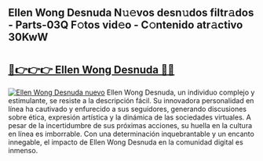 ## Ellen Wong Desnuda N𝚞𝚎vos desn𝚞dos filtr𝚊dos - Parts-03Q F𝚘tos vid𝚎o - C𝚘ntenido atr𝚊ctivo 30KwW

# <h2><a href="http://mb89kh.tromn.icu/?c=Ellen+Wong+Desnuda">🔗👉👉👉 Ellen Wong Desnuda 🔗🔗</a></h2>

[![Ellen Wong Desnuda nuevo](https://i.imgur.com/pEAQMta.gif)](http://mb89kh.tromn.icu/?c=Ellen+Wong+Desnuda)
Ellen Wong Desnuda, un individuo complejo y estimulante, se resiste a la descripción fácil. Su innovadora personalidad en línea ha cautivado y enfurecido a sus seguidores, generando discusiones sobre ética, expresión artística y la dinámica de las sociedades virtuales. A pesar de la incertidumbre de sus próximas acciones, su huella en la cultura en línea es imborrable. Con una determinación inquebrantable y un encanto innegable, el impacto de Ellen Wong Desnuda en la comunidad digital es inmenso.
